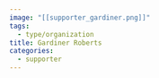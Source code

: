 ```yaml
---
image: "[[supporter_gardiner.png]]"
tags:
  - type/organization
title: Gardiner Roberts
categories:
  - supporter
---
```


